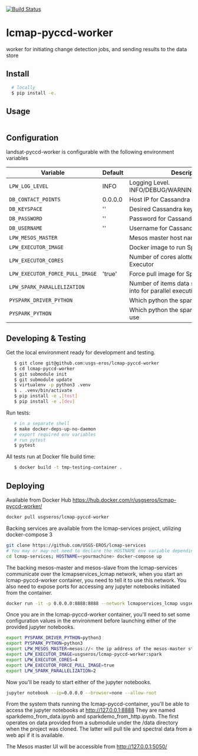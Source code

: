 [![Build Status](https://travis-ci.org/USGS-EROS/lcmap-pyccd-worker.svg?branch=develop)](https://travis-ci.org/USGS-EROS/lcmap-pyccd-worker)

# lcmap-pyccd-worker
worker for initiating change detection jobs, and sending results to the data store

## Install
```bash
  # locally
  $ pip install -e.
```

## Usage
```bash
```

## Configuration
landsat-pyccd-worker is configurable with the following environment variables

| Variable | Default | Description |
| --- | --- | --- |
| `LPW_LOG_LEVEL` | INFO | Logging Level.  INFO/DEBUG/WARNING/ERROR/CRITICAL |
| `DB_CONTACT_POINTS` | 0.0.0.0 | Host IP for Cassandra instance |
| `DB_KEYSPACE` | '' | Desired Cassandra keyspace |
| `DB_PASSWORD` | '' | Password for Cassandra instance |
| `DB_USERNAME` | '' | Username for Cassandra instance |
| `LPW_MESOS_MASTER` | | Mesos master host name (include port) |
| `LPW_EXECUTOR_IMAGE` | | Docker image to run Spark Executor in |
| `LPW_EXECUTOR_CORES` | | Number of cores alotted to each Spark Executor |
| `LPW_EXECUTOR_FORCE_PULL_IMAGE` | 'true' | Force pull image for Spark Executor |
| `LPW_SPARK_PARALLELIZATION` | | Number of items data should be divided into for parallel execution |
| `PYSPARK_DRIVER_PYTHON` | | Which python the spark driver should use |
| `PYSPARK_PYTHON` | | Which python the spark executor should use |

## Developing & Testing
Get the local environment ready for development and testing.
```bash
   $ git clone git@github.com:usgs-eros/lcmap-pyccd-worker
   $ cd lcmap-pyccd-worker
   $ git submodule init
   $ git submodule update
   $ virtualenv -p python3 .venv
   $ . .venv/bin/activate
   $ pip install -e .[test]
   $ pip install -e .[dev]
```

Run tests:
```bash
   # in a separate shell
   $ make docker-deps-up-no-daemon
   # export required env variables
   # run pytest
   $ pytest
```

All tests run at Docker file build time:

```bash
   $ docker build -t tmp-testing-container .
```

## Deploying
Available from Docker Hub https://hub.docker.com/r/usgseros/lcmap-pyccd-worker/
```bash
docker pull usgseros/lcmap-pyccd-worker
```

Backing services are available from the lcmap-services project, utilizing docker-compose 3
```bash
git clone https://github.com/USGS-EROS/lcmap-services
# You may or may not need to declare the HOSTNAME env variable depending on your OS
cd lcmap-services; HOSTNAME=<yourmachine> docker-compose up
```

The backing mesos-master and mesos-slave from the lcmap-services communicate over the lcmapservices_lcmap
network, when you start an lcmap-pyccd-worker container, you need to tell it to use this network.
You also need to expose ports for accessing any jupyter notebooks initiated from the container.
 ```bash
 docker run -it -p 0.0.0.0:8888:8888 --network lcmapservices_lcmap usgseros/lcmap-pyccd-worker:spark /bin/bash
 ```

Once you are in the lcmap-pyccd-worker container, you'll need to set some configuration values in the
environment before launching either of the provided jupyter notebooks.
```bash
export PYSPARK_DRIVER_PYTHON=python3
export PYSPARK_PYTHON=python3
export LPW_MESOS_MASTER=mesos://< the ip address of the mesos-master started by lcmap-services >:5050                                                                                                                                                          
export LPW_EXECUTOR_IMAGE=usgseros/lcmap-pyccd-worker:spark
export LPW_EXECUTOR_CORES=4
export LPW_EXECUTOR_FORCE_PULL_IMAGE=true
export LPW_SPARK_PARALLELIZATION=2
```

Now you'll be ready to start either of the jupyter notebooks.
```bash
jupyter notebook --ip=0.0.0.0 --browser=none --allow-root
```

From the system thats running the lcmap-pyccd-container, you'll be able to access the jupyter notebooks
at http://127.0.0.1:8888
They are named sparkdemo_from_data.ipynb and sparkdemo_from_http.ipynb.  The first operates on data provided
from a submodule under the /data directory when the project was cloned.  The latter will pull tile and spectral
data from a web api if it is available.

The Mesos master UI will be accessible from http://127.0.0.1:5050/



